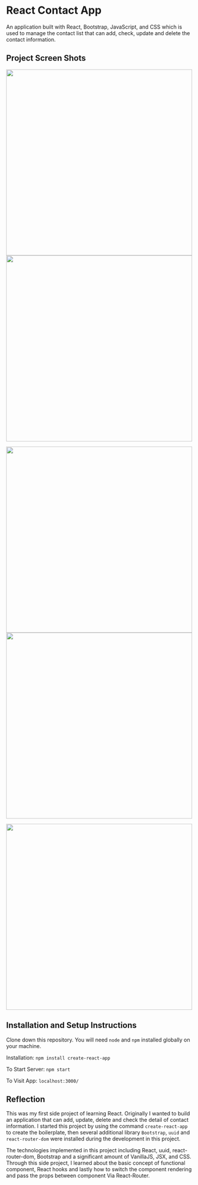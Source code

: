 # React Contact App

An application built with React, Bootstrap, JavaScript, and CSS which is used to manage the contact list that can add, check, update and delete the contact information.

## Project Screen Shots
<img src="https://github.com/chrisnumber49/React-Contact-App/blob/master/screen%20shot/demo2.PNG" width="500" > <img src="https://github.com/chrisnumber49/React-Contact-App/blob/master/screen%20shot/demo4.PNG" width="500" >

<img src="https://github.com/chrisnumber49/React-Contact-App/blob/master/screen%20shot/demo1.PNG" width="500" > <img src="https://github.com/chrisnumber49/React-Contact-App/blob/master/screen%20shot/demo5.PNG" width="500" >

<img src="https://github.com/chrisnumber49/React-Contact-App/blob/master/screen%20shot/demo3.PNG" width="500" >

## Installation and Setup Instructions

Clone down this repository. You will need `node` and `npm` installed globally on your machine.  

Installation: `npm install create-react-app`  

To Start Server: `npm start`  

To Visit App: `localhost:3000/`

## Reflection 

This was my first side project of learning React. Originally I wanted to build an application that can add, update, delete and check the detail of contact information. I started this project by using the command `create-react-app` to create the boilerplate, then several additional library `Bootstrap`, `uuid` and `react-router-dom` were installed during the development in this project.  

The technologies implemented in this project including React, uuid, react-router-dom, Bootstrap and a significant amount of VanillaJS, JSX, and CSS. Through this side project, I learned about the basic concept of functional component, React hooks and lastly how to switch the component rendering and pass the props between component Via React-Router.
